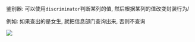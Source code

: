 鉴别器:  可以使用`discriminator`判断某列的值, 然后根据某列的值改变封装行为/

例如: 如果查出的是女生, 就把信息部门查询出来, 否则不查询

![](https://pic.superbed.cn/item/5dc66a848e0e2e3ee9ca0a06.jpg)

 